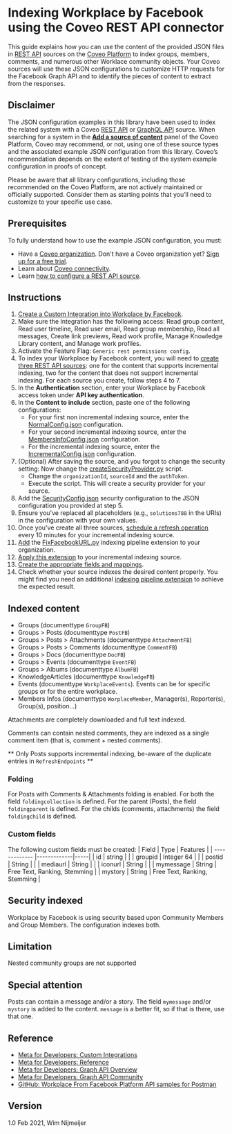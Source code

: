# Indexing Workplace by Facebook using the Coveo REST API connector
This guide explains how you can use the content of the provided JSON files in [REST API](https://docs.coveo.com/en/1896/) sources on the [Coveo Platform](https://docs.coveo.com/en/3361/) to index groups, members, comments, and numerous other Worklace community objects. Your Coveo sources will use these JSON configurations to customize HTTP requests for the Facebook Graph API and to identify the pieces of content to extract from the responses.

## Disclaimer
The JSON configuration examples in this library have been used to index the related system with a Coveo [REST API](https://docs.coveo.com/en/1896/) or [GraphQL API](https://docs.coveo.com/en/n6gh2329/) source. When searching for a system in the [**Add a source of content**](https://docs.coveo.com/en/3390/index-content/add-or-edit-a-source#add-a-source) panel of the Coveo Platform, Coveo may recommend, or not, using one of these source types and the associated example JSON configuration from this library. Coveo’s recommendation depends on the extent of testing of the system example configuration in proofs of concept.

Please be aware that all library configurations, including those recommended on the Coveo Platform, are not actively maintained or officially supported. Consider them as starting points that you’ll need to customize to your specific use case.

## Prerequisites
To fully understand how to use the example JSON configuration, you must:
- Have a [Coveo organization](https://docs.coveo.com/en/185). Don't have a Coveo organization yet? [Sign up for a free trial](https://www.coveo.com/en/free-trial?utm_marketing_tactic=connectivity_library).
- Learn about [Coveo connectivity](https://docs.coveo.com/en/1702).
- Learn [how to configure a REST API source](https://docs.coveo.com/en/1896/).

## Instructions
1. [Create a Custom Integration into Workplace by Facebook](https://developers.facebook.com/docs/workplace/custom-integrations-new/).
2. Make sure the Integration has the following access: Read group content, Read user timeline, Read user email, Read group membership, Read all messages, Create link previews, Read work profile, Manage Knowledge Library content, and Manage work profiles.
3. Activate the Feature Flag: `Generic rest permissions config`.
4. To index your Workplace by Facebook content, you will need to [create three REST API sources](https://docs.coveo.com/en/1896/): one for the content that supports incremental indexing, two for the content that does not support incremental indexing. For each source you create, follow steps 4 to 7.
5. In the **Authentication** section, enter your Workplace by Facebook access token under **API key authentication**.
6. In the **Content to include** section, paste one of the following configurations:
    - For your first non incremental indexing source, enter the [NormalConfig.json](NormalConfig.json) configuration.
    - For your second incremental indexing source, enter the [MembersInfoConfig.json](MembersInfoConfig.json) configuration.
    - For the incremental indexing source, enter the [IncrementalConfig.json](IncrementalConfig.json) configuration.
7. (Optional) After saving the source, and you forgot to change the security setting: Now change the [createSecurityProvider.py](Extensions/createSecurityProvider.py) script.
   - Change the `organizationId`, `sourceId` and the `authToken`.
   - Execute the script. This will create a security provider for your source.
8. Add the [SecurityConfig.json](SecurityConfig.json) security configuration to the JSON configuration you provided at step 5. 
9. Ensure you've replaced all placeholders (e.g., `solutions788` in the URIs) in the configuration with your own values.
10. Once you've create all three sources, [schedule a refresh operation](https://docs.coveo.com/en/1933/) every 10 minutes for your incremental indexing source.
11. [Add](https://docs.coveo.com/en/1645/) the [FixFacebookURL.py](Extensions/FixFacebookURL.py) indexing pipeline extension to your organization.
12. [Apply this extension](https://docs.coveo.com/en/1936/) to your incremental indexing source.
13. [Create the appropriate fields and mappings](https://docs.coveo.com/en/1896/#completion).
14. Check whether your source indexes the desired content properly. You might find you need an additional [indexing pipeline extension](https://docs.coveo.com/en/1645/) to achieve the expected result.


## Indexed content
* Groups (documenttype `GroupFB`)
* Groups > Posts (documenttype `PostFB`)
* Groups > Posts > Attachments (documenttype `AttachmentFB`)
* Groups > Posts > Comments (documenttype `CommentFB`)
* Groups > Docs (documenttype `DocFB`)
* Groups > Events (documenttype `EventFB`)
* Groups > Albums (documenttype `AlbumFB`)
* KnowledgeArticles (documenttype `KnowledgeFB`)
* Events (documenttype `WorkplaceEvents`). Events can be for specific groups or for the entire workplace.
* Members Infos (documenttype `WorplaceMember`, Manager(s), Reporter(s), Group(s), position...)


Attachments are completely downloaded and full text indexed.

Comments can contain nested comments, they are indexed as a single comment item (that is, comment + nested comments).

** Only Posts supports incremental indexing, be-aware of the duplicate entries in `RefreshEndpoints` **

### Folding
For Posts with Comments & Attachments folding is enabled.
For both the field `foldingcollection` is defined. For the parent (Posts), the field `foldingparent` is defined. For the childs (comments, attachments) the field `foldingchild` is defined.

### Custom fields
The following custom fields must be created:
| Field        | Type           | Features  |
| ------------- |-------------|-----|
| id       | string |  |
| groupid  | Integer 64 | |
| postid   | String | |
| mediaurl | String      |     |
| iconurl  | String     | |
| mymessage | String  | Free Text, Ranking, Stemming |
| mystory   | String  | Free Text, Ranking, Stemming |


## Security indexed
Workplace by Facebook is using security based upon Community Members and Group Members. The configuration indexes both.

## Limitation
Nested community groups are not supported

## Special attention
Posts can contain a message and/or a story. The field `mymessage` and/or `mystory` is added to the content. `message` is a better fit, so if that is there, use that one.

## Reference
* [Meta for Developers: Custom Integrations](https://developers.facebook.com/docs/workplace/custom-integrations-new/)
* [Meta for Developers: Reference](https://developers.facebook.com/docs/workplace/reference)
* [Meta for Developers: Graph API Overview](https://developers.facebook.com/docs/graph-api/using-graph-api)
* [Meta for Developers: Graph API Community](https://developers.facebook.com/docs/workplace/reference/graph-api/community)
* [GitHub: Workplace From Facebook Platform API samples for Postman](https://github.com/fbsamples/workplace-platform-samples/tree/master/SampleAPIEndpoints/Postman)

## Version
1.0 Feb 2021, Wim Nijmeijer
